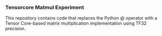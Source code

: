 ### Tensorcore Matmul Experiment

This repository contains code that replaces the Python @ operator with a Tensor Core-based matrix multiplication implementation using TF32 precision.

